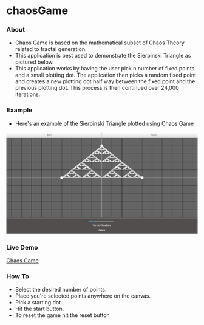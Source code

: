 # chaosGame

### About
- Chaos Game is based on the mathematical subset of Chaos Theory related to fractal generation.
- This application is best used to demonstrate the Sierpinski Triangle as pictured below.
- This application works by having the user pick n number of fixed points and a small plotting dot. The application then picks a random fixed point and creates a new plotting dot half way between the fixed point and the previous plotting dot. This process is then continued over 24,000 iterations.

### Example
- Here&apos;s an example of the Sierpinski Triangle plotted using Chaos Game

![picture of Sierpinski Triangle](https://github.com/bnray53/chaosGame/blob/master/2018-07-15.png)

### Live Demo
[Chaos Game](http://www.biketq.com/chaosGame.html "Chaos Game")

### How To
- Select the desired number of points.
- Place you&apos;re selected points anywhere on the canvas.
- Pick a starting dot.
- Hit the start button.
- To reset the game hit the reset button